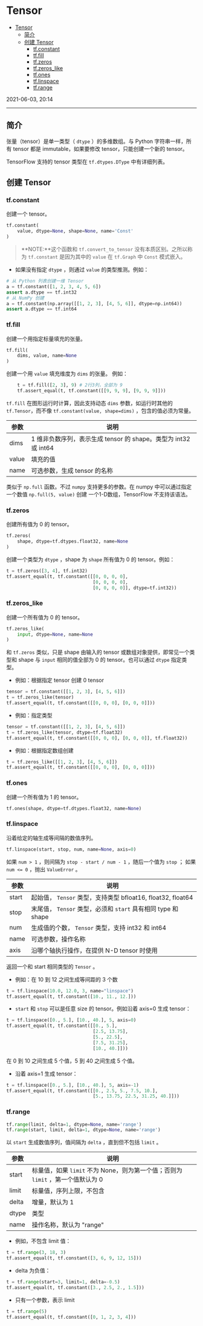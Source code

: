 # Tensor

- [Tensor](#tensor)
  - [简介](#简介)
  - [创建 Tensor](#创建-tensor)
    - [tf.constant](#tfconstant)
    - [tf.fill](#tffill)
    - [tf.zeros](#tfzeros)
    - [tf.zeros_like](#tfzeros_like)
    - [tf.ones](#tfones)
    - [tf.linspace](#tflinspace)
    - [tf.range](#tfrange)

2021-06-03, 20:14
***

## 简介

张量（tensor）是单一类型（ `dtype` ）的多维数组。与 Python 字符串一样，所有 tensor 都是 immutable，如果要修改 tensor，只能创建一个新的 tensor。

TensorFlow 支持的 tensor 类型在 `tf.dtypes.DType` 中有详细列表。

## 创建 Tensor

### tf.constant

创建一个 tensor。

```python
tf.constant(
    value, dtype=None, shape=None, name='Const'
)
```

> **NOTE:**这个函数和 `tf.convert_to_tensor` 没有本质区别。之所以称为 `tf.constant` 是因为其中的 `value` 在 `tf.Graph` 中 `Const` 模式嵌入。

- 如果没有指定 `dtype` ，则通过 `value` 的类型推测。例如：

```python
# 从 Python 列表创建一维 Tensor
a = tf.constant([1, 2, 3, 4, 5, 6])
assert a.dtype == tf.int32
# 从 NumPy 创建
a = tf.constant(np.array([[1, 2, 3], [4, 5, 6]], dtype=np.int64))
assert a.dtype == tf.int64
```

### tf.fill

创建一个用指定标量填充的张量。

```python
tf.fill(
    dims, value, name=None
)
```

创建一个用 `value` 填充维度为 `dims` 的张量。
例如：

```python
    t = tf.fill([2, 3], 9) # 2行3列，全部为 9
    tf.assert_equal(t, tf.constant([[9, 9, 9], [9, 9, 9]]))
```

`tf.fill` 在图形运行时计算，因此支持动态 `dims` 参数，如运行时其他的 `tf.Tensor`，而不像 `tf.constant(value, shape=dims)` ，包含的值必须为常量。

| **参数** | **说明** |
| --- | --- |
| dims | 1 维非负数序列，表示生成 tensor 的 shape。类型为 int32 或 int64 |
| value | 填充的值 |
| name | 可选参数，生成 tensor 的名称 |

类似于 `np.full` 函数。不过 `numpy` 支持更多的参数。在 numpy 中可以通过指定一个数值 `np.full(5, value)` 创建 一个1-D数组，TensorFlow 不支持该语法。

### tf.zeros

创建所有值为 0 的 tensor。

```python
tf.zeros(
    shape, dtype=tf.dtypes.float32, name=None
)
```

创建一个类型为 `dtype` ，shape 为 `shape` 所有值为 0 的 tensor。例如：

```python
t = tf.zeros([3, 4], tf.int32)
tf.assert_equal(t, tf.constant([[0, 0, 0, 0],
                                [0, 0, 0, 0],
                                [0, 0, 0, 0]], dtype=tf.int32))
```

### tf.zeros_like

创建一个所有值为 0 的 tensor。

```python
tf.zeros_like(
    input, dtype=None, name=None
)
```

和 `tf.zeros` 类似，只是 shape 由输入的 tensor 或数组对象提供，即常见一个类型和 shape 与 `input` 相同的值全部为 0 的 tensor。也可以通过 `dtype` 指定类型。

- 例如：根据指定 tensor 创建 0 tensor

```python
tensor = tf.constant([[1, 2, 3], [4, 5, 6]])
t = tf.zeros_like(tensor)
tf.assert_equal(t, tf.constant([[0, 0, 0], [0, 0, 0]]))
```

- 例如：指定类型

```python
tensor = tf.constant([[1, 2, 3], [4, 5, 6]])
t = tf.zeros_like(tensor, dtype=tf.float32)
tf.assert_equal(t, tf.constant([[0, 0, 0], [0, 0, 0]], tf.float32))
```

- 例如：根据指定数组创建

```python
t = tf.zeros_like([[1, 2, 3], [4, 5, 6]])
tf.assert_equal(t, tf.constant([[0, 0, 0], [0, 0, 0]]))
```

### tf.ones

创建一个所有值为 1 的 tensor。

```python
tf.ones(shape, dtype=tf.dtypes.float32, name=None)
```

### tf.linspace

沿着给定的轴生成等间隔的数值序列。

```python
tf.linspace(start, stop, num, name=None, axis=0)
```

如果 `num > 1` ，则间隔为 `stop - start / num - 1` ，随后一个值为 `stop` ；
如果 `num <= 0` ，抛出 `ValueError` 。

| **参数** | **说明** |
| --- | --- |
| start | 起始值， `Tensor` 类型，支持类型 bfloat16, float32, float64 |
| stop | 末尾值， `Tensor` 类型，必须和 `start` 具有相同 type 和 shape |
| num | 生成值的个数， `Tensor` 类型，支持 int32 和 int64 |
| name | 可选参数，操作名称 |
| axis | 沿哪个轴执行操作，在提供 N-D tensor 时使用 |

返回一个和 start 相同类型的 `Tensor` 。

- 例如：在 10 到 12 之间生成等间距的 3 个数

```python
t = tf.linspace(10.0, 12.0, 3, name="linspace")
tf.assert_equal(t, tf.constant([10., 11., 12.]))
```

- `start` 和 `stop` 可以是任意 size 的 tensor。例如沿着 axis=0 生成 tensor：

```python
t = tf.linspace([0., 5.], [10., 40.], 5, axis=0)
tf.assert_equal(t, tf.constant([[0., 5.],
                                [2.5, 13.75],
                                [5., 22.5],
                                [7.5, 31.25],
                                [10., 40.]]))
```

在 0 到 10 之间生成 5 个值，5 到 40 之间生成 5 个值。

- 沿着 axis=1 生成 tensor：

```python
t = tf.linspace([0., 5.], [10., 40.], 5, axis=-1)
tf.assert_equal(t, tf.constant([[0., 2.5, 5., 7.5, 10.],
                                [5., 13.75, 22.5, 31.25, 40.]]))
```

### tf.range

```python
tf.range(limit, delta=1, dtype=None, name='range')
tf.range(start, limit, delta=1, dtype=None, name='range')
```

以 `start` 生成数值序列，值间隔为 `delta` ，直到但不包括 `limit` 。

| **参数** | **说明** |
| --- | --- |
| start | 标量值，如果 `limit` 不为 None，则为第一个值；否则为 `limit` ，第一个值默认为 0 |
| limit | 标量值，序列上限，不包含 |
| delta | 增量，默认为 1 |
| dtype | 类型 |
| name | 操作名称，默认为 "range" |

- 例如，不包含 limit 值：

```python
t = tf.range(3, 18, 3)
tf.assert_equal(t, tf.constant([3, 6, 9, 12, 15]))
```

- delta 为负值：

```python
t = tf.range(start=3, limit=1, delta=-0.5)
tf.assert_equal(t, tf.constant([3., 2.5, 2., 1.5]))
```

- 只有一个参数，表示 limit

```python
t = tf.range(5)
tf.assert_equal(t, tf.constant([0, 1, 2, 3, 4]))
```

